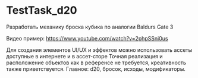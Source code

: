 # TestTask_d20

Разработать механику броска кубика по аналогии Baldurs Gate 3

Видео пример: https://www.youtube.com/watch?v=2phpSSni0us

Для создания элементов UI/UX и эффектов можно использовать ассеты доступные в интернете и в ассет-сторе
Точная реализация и расположение объектов как в референсе не требуется, креативность также приветствуется. Главное: d20, бросок, исходы, модификаторы.
